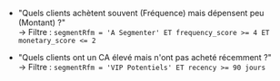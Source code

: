 - "Quels clients achètent souvent (Fréquence) mais dépensent peu (Montant) ?"  
  → Filtre : `segmentRfm = 'A Segmenter' ET frequency_score >= 4 ET monetary_score <= 2`

- "Quels clients ont un CA élevé mais n'ont pas acheté récemment ?"  
  → Filtre : `segmentRfm = 'VIP Potentiels' ET recency >= 90 jours`


  